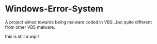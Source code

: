 # Windows-Error-System
A project aimed towards being malware coded in VBS...but quite different from other VBS malware.

this is still a wip!!
